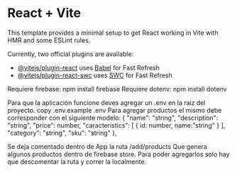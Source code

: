 # React + Vite

This template provides a minimal setup to get React working in Vite with HMR and some ESLint rules.

Currently, two official plugins are available:

- [@vitejs/plugin-react](https://github.com/vitejs/vite-plugin-react/blob/main/packages/plugin-react/README.md) uses [Babel](https://babeljs.io/) for Fast Refresh
- [@vitejs/plugin-react-swc](https://github.com/vitejs/vite-plugin-react-swc) uses [SWC](https://swc.rs/) for Fast Refresh


Requiere firebase:
    npm install firebase
Requiere dotenv:
    npm install dotenv


Para que la aplicación funcione deves agregar un .env en la raiz del proyecto.
    copy .env.example .env
Para agregar productos el mismo debe corresponder con el siguiente modelo:
    {
        "name": "string",
        "description": "string",
        "price": number,
        "caracteristics": [
            {
                id: number,
                name:"string"
            }
        ],
        "category": "string",
        "sku": "string"
    },

Se deja comentado dentro de App la ruta  /add/products
Que genera algunos productos dentro de firebase store.
Para poder agregarlos solo hay que descomentar la ruta y correr la localmente.